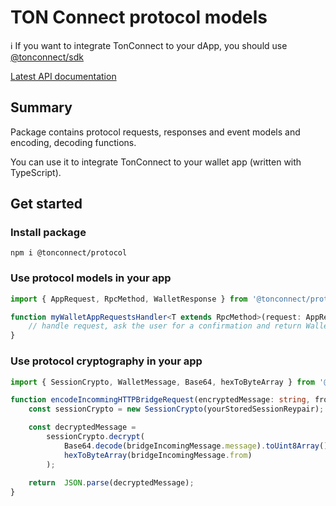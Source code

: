 # TON Connect protocol models

ℹ️ If you want to integrate TonConnect to your dApp, you should use [@tonconnect/sdk](https://www.npmjs.com/package/@tonconnect/sdk)

[Latest API documentation](https://ton-connect.github.io/sdk/modules/_tonconnect_protocol.html)

## Summary
Package contains protocol requests, responses and event models and encoding, decoding functions.

You can use it to integrate TonConnect to your wallet app (written with TypeScript).

## Get started

### Install package
`npm i @tonconnect/protocol`

### Use protocol models in your app

```ts
import { AppRequest, RpcMethod, WalletResponse } from '@tonconnect/protocol';

function myWalletAppRequestsHandler<T extends RpcMethod>(request: AppRequest<T>): Promise<WalletResponse<T>> {
    // handle request, ask the user for a confirmation and return WalletResponse
}

```

### Use protocol cryptography in your app

```ts
import { SessionCrypto, WalletMessage, Base64, hexToByteArray } from '@tonconnect/protocol';

function encodeIncommingHTTPBridgeRequest(encryptedMessage: string, from: string): WalletMessage {
    const sessionCrypto = new SessionCrypto(yourStoredSessionReypair);

    const decryptedMessage =
        sessionCrypto.decrypt(
            Base64.decode(bridgeIncomingMessage.message).toUint8Array(),
            hexToByteArray(bridgeIncomingMessage.from)
        );
    
    return  JSON.parse(decryptedMessage);
}
```
